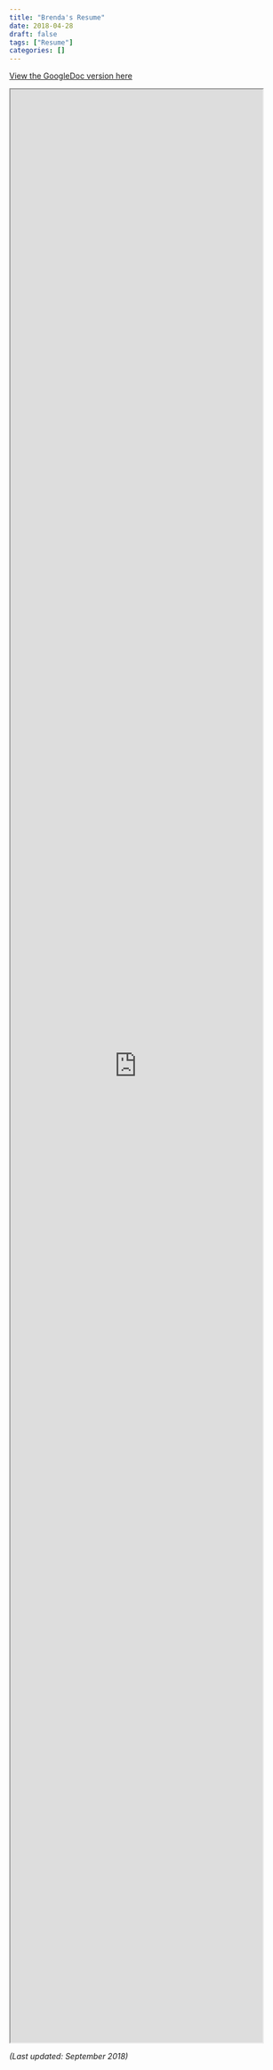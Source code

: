 ```yaml
---
title: "Brenda's Resume"
date: 2018-04-28
draft: false
tags: ["Resume"]
categories: []
---
```

[View the GoogleDoc version here](https://docs.google.com/document/d/1GbUTFIruG7kuMYBlW6NFpx3bmK_rJMIlq8Sqk35B70g/edit?usp=sharing)

<iframe src="https://docs.google.com/document/d/e/2PACX-1vTL1TQM4h55rSVlet9_-NP95bnUcdfMsjkoC6F9Gqdf3KBsjIyD9JjOSy2yqTD6sME03xz8hGO37hrl/pub?embedded=true" width="90%" height="90%"></iframe>

*(Last updated: September 2018)*
